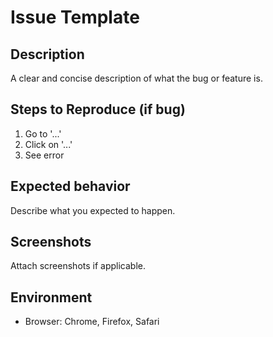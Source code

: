 # Issue Template

## Description
A clear and concise description of what the bug or feature is.

## Steps to Reproduce (if bug)
1. Go to '...'
2. Click on '...'
3. See error

## Expected behavior
Describe what you expected to happen.

## Screenshots
Attach screenshots if applicable.

## Environment
- Browser: Chrome, Firefox, Safari
